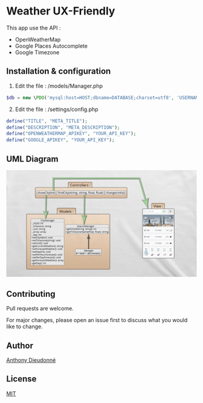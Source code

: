 # Weather UX-Friendly

This app use the API : 
* OpenWeatherMap
* Google Places Autocomplete
* Google Timezone

## Installation & configuration

1. Edit the file : /models/Manager.php

```php
$db = new \PDO('mysql:host=HOST;dbname=DATABASE;charset=utf8', 'USERNAME', 'PASSWORD');
```

2. Edit the file : /settings/config.php

```php
define("TITLE", "META_TITLE");
define("DESCRIPTION", "META_DESCRIPTION");
define("OPENWEATHERMAP_APIKEY", "YOUR_API_KEY");
define("GOOGLE_APIKEY", "YOUR_API_KEY");
```

## UML Diagram

![UML Diagram](UML.jpg)

## Contributing
Pull requests are welcome.

For major changes, please open an issue first to discuss what you would like to change.

## Author
[Anthony Dieudonné](https://anthony-dieudo.fr)

## License
[MIT](https://choosealicense.com/licenses/mit/)